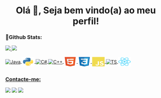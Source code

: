 <h1 align="center">Olá 👋, Seja bem vindo(a) ao meu perfil!</h1>

<!--
**PaulingCavalcante/PaulingCavalcante** is a ✨ _special_ ✨ repository because its `README.md` (this file) appears on your GitHub profile.

Here are some ideas to get you started:

- 🔭 I’m currently working on ...
- 🌱 I’m currently learning ...
- 👯 I’m looking to collaborate on ...
- 🤔 I’m looking for help with ...
- 💬 Ask me about ...
- 📫 How to reach me: ...
- 😄 Pronouns: ...
- ⚡ Fun fact: ...
-->
<h3>🌠Github Stats:</h3>
  
<div>
  <a href="[https://github.com/paulingcavalcante](https://github.com/paulingcavalcante)"> 
  <img height="170em" src="https://github-readme-stats.vercel.app/api?username=PaulingCavalcante&show_icons=true&theme=holi&include_all_commits=true&count_private=true"/>
  <img height="170em" src="https://github-readme-stats.vercel.app/api/top-langs/?username=PaulingCavalcante&layout=compact&langs_count=16&theme=holi&include_all_commits=true"/>
</div>

<br>
    

<div style="display: inline_block">
  <img align="center" alt="Java" height="30" width="40" src="https://cdn.jsdelivr.net/gh/devicons/devicon@latest/icons/java/java-original.svg">
  <img align="center" alt="Python" height="30" width="40" src="https://raw.githubusercontent.com/devicons/devicon/master/icons/python/python-original.svg">
  <img align="center" alt="C#" height="30" width="40" src="https://cdn.jsdelivr.net/gh/devicons/devicon@latest/icons/csharp/csharp-original.svg" />      
  <img align="center" alt="C++" height="30" width="40" src="https://cdn.jsdelivr.net/gh/devicons/devicon@latest/icons/cplusplus/cplusplus-original.svg">
  <img align="center" alt="HTML" height="30" width="40" src="https://raw.githubusercontent.com/devicons/devicon/master/icons/html5/html5-original.svg">
  <img align="center" alt="CSS" height="30" width="40" src="https://raw.githubusercontent.com/devicons/devicon/master/icons/css3/css3-original.svg">
  <img align="center" alt="JS" height="30" width="40" src="https://raw.githubusercontent.com/devicons/devicon/master/icons/javascript/javascript-plain.svg">
  <img align="center" alt="TS" height="30" width="40" src="https://cdn.jsdelivr.net/gh/devicons/devicon@latest/icons/typescript/typescript-original.svg">
  <img align="center" alt="React" height="30" width="40" src="https://raw.githubusercontent.com/devicons/devicon/master/icons/react/react-original.svg">
</div>

 ## 

<div style="display: inline_block"> 
  <h3>Contacte-me:</h3>
  <a href = "mailto:ph.doamaralcavalcante@gmail.com"><img src="https://img.shields.io/badge/-Gmail-%23333?style=for-the-badge&logo=gmail&logoColor=white" target="_blank"></a>
  <a href="https://www.linkedin.com/in/paulo-henrique-do-amaral-cavalcante-a0082422a/" target="_blank"><img src="https://img.shields.io/badge/-LinkedIn-%230077B5?style=for-the-badge&logo=linkedin&logoColor=white" target="_blank"></a> 
  <a href="https://wa.me/5511988281609?text=Olá, Paulo!" target="_blank"><img src="https://img.shields.io/badge/-WhatsApp-%52a447?style=for-the-badge&logo=whatsapp&logoColor=white"></a>
</div>

##


